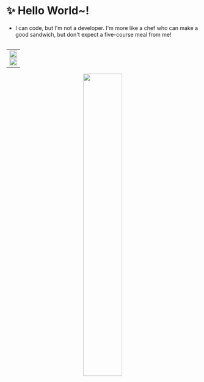 # ✨ Hello World~!


 - I can code, but I'm not a developer. I'm more like a chef who can make a good sandwich, but don't expect a five-course meal from me!


<table align="right" border="0" cellpadding="0" cellspacing="0">
  <tr>
    <td align="center">
      <a href="https://discord.com/users/219817341196828673">
        <img src="https://lanyard-profile-readme.vercel.app/api/219817341196828673?bg=00000000" width="100%" />
      </a>
      <br>
      <a href="https://steamcommunity.com/id/moroa/">
        <img src="https://api.moroa.kro.kr/76561197999606715" width="100%" />
      </a>
    </td>
  </tr>
</table>

<p align="center">
  <img src="https://i.giphy.com/gEKz4VLX7fQlsl8SFE.webp" width="45%" />
</p>
